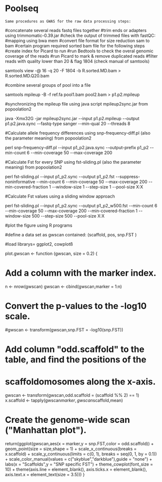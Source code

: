 # Poolseq

	Same procedures as GWAS for the raw data processing steps:
#concatenate several reads fastq files together
#trim ends or adapters using trimmomatic-0.39.jar
#check the output of trimmed files with fastQC:
#mapping using bwa mem
#convert file format for size reduction sam to bam
#certain program required sorted bam file for the following steps
#create index for Picard to run
#run Bedtools to check the overal genomic coverage of the reads
#run Picard to mark & remove duplicated reads
#filter reads with quality lower than 20 & flag 1804 (check manual of samtools)

samtools view -@ 16 -q 20 -F 1804 -b R.sorted.MD.bam > R.sorted.MD.Q20.bam 

#combine several groups of pool into a file

samtools mpileup -B -f ref.fa pool1.bam pool2.bam > p1.p2.mpileup

#synchronizing the mpileup file using java script mpileup2sync.jar from popoolation2

java -Xmx32G -jar mpileup2sync.jar --input p1.p2.mpileup --output p1.p2.java.sync --fastq-type sanger --min-qual 20 --threads 8

#Calculate allele frequency differences using snp-frequency-diff.pl (also the parameter meaning) from popoolation2 

perl snp-frequency-diff.pl --input p1_p2.java.sync --output-prefix p1_p2 --min-count 6 --min-coverage 50 --max-coverage 200

#Calculate Fst for every SNP using fst-sliding.pl (also the parameter meaning) from popoolation2 

perl fst-sliding.pl --input p1_p2.sync --output p1_p2.fst --suppress-noninformative --min-count 6 --min-coverage 50 --max-coverage 200 --min-covered-fraction 1 --window-size 1 --step-size 1 --pool-size X:X

#Calculate Fst values using a sliding window approach

perl fst-sliding.pl --input p1_p2.sync --output p1_p2_w500.fst --min-count 6 --min-coverage 50 --max-coverage 200 --min-covered-fraction 1 --window-size 500 --step-size 500 --pool-size X:X

#plot the figure using R programs

#define a data set as gwscan contained: (scaffold, pos, snp.FST )

#load librarys= ggplot2, cowplotß

plot.gwscan <- function (gwscan, size = 0.2) {
  
  # Add a column with the marker index.
  n      <- nrow(gwscan)
  gwscan <- cbind(gwscan,marker = 1:n)
  
  # Convert the p-values to the -log10 scale.
  #gwscan <- transform(gwscan,snp.FST = -log10(snp.FST))
  
  # Add column "odd.scaffold" to the table, and find the positions of the
  # scaffoldomosomes along the x-axis.
  gwscan <- transform(gwscan,odd.scaffold = (scaffold %% 2) == 1)
  x.scaffold  <- tapply(gwscan$marker,gwscan$scaffold,mean)
  
  # Create the genome-wide scan ("Manhattan plot").
  return(ggplot(gwscan,aes(x = marker,y = snp.FST,color = odd.scaffold)) +
           geom_point(size = size,shape = 1) +
           scale_x_continuous(breaks = x.scaffold) +
           scale_y_continuous(limits = c(0, 1), breaks = seq(0, 1, by = 0.1)) +
           scale_color_manual(values = c("skyblue","darkblue"),guide = "none") +
           labs(x = "Scaffolds",y = "SNP specific FST") +
           theme_cowplot(font_size = 10) +
           theme(axis.line = element_blank(),
                 axis.ticks.x = element_blank(),
                 axis.text.x = element_text(size = 3.5)))
}



